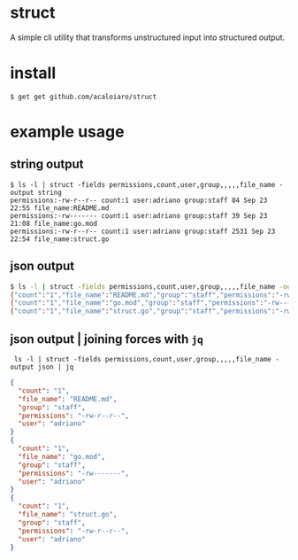 # struct

A simple cli utility that transforms unstructured input into structured output.

# install

`$ get get github.com/acaloiaro/struct`

# example usage

## string output
```
$ ls -l | struct -fields permissions,count,user,group,,,,,file_name -output string
permissions:-rw-r--r-- count:1 user:adriano group:staff 84 Sep 23 22:55 file_name:README.md
permissions:-rw------- count:1 user:adriano group:staff 39 Sep 23 21:08 file_name:go.mod
permissions:-rw-r--r-- count:1 user:adriano group:staff 2531 Sep 23 22:54 file_name:struct.go
```

## json output

```bash
$ ls -l | struct -fields permissions,count,user,group,,,,,file_name -output json
{"count":"1","file_name":"README.md","group":"staff","permissions":"-rw-r--r--","user":"adriano"}
{"count":"1","file_name":"go.mod","group":"staff","permissions":"-rw-------","user":"adriano"}
{"count":"1","file_name":"struct.go","group":"staff","permissions":"-rw-r--r--","user":"adriano"}
```

## json output | joining forces with `jq`

``` ls -l | struct -fields permissions,count,user,group,,,,,file_name -output json | jq```
```json
{
  "count": "1",
  "file_name": "README.md",
  "group": "staff",
  "permissions": "-rw-r--r--",
  "user": "adriano"
}
{
  "count": "1",
  "file_name": "go.mod",
  "group": "staff",
  "permissions": "-rw-------",
  "user": "adriano"
}
{
  "count": "1",
  "file_name": "struct.go",
  "group": "staff",
  "permissions": "-rw-r--r--",
  "user": "adriano"
}

